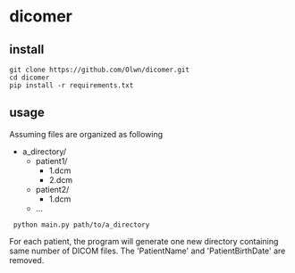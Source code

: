 # dicomer

## install

```shell
git clone https://github.com/Olwn/dicomer.git
cd dicomer
pip install -r requirements.txt 
```

## usage
Assuming files are organized as following

* a_directory/  
     * patient1/  
        * 1.dcm  
        * 2.dcm  
     * patient2/  
        * 1.dcm
     * ...

```shell
 python main.py path/to/a_directory
```
For each patient, the program will generate one new directory 
containing same number of DICOM files. The 'PatientName' and 'PatientBirthDate' are removed.
